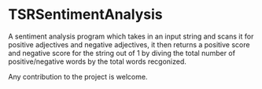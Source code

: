 # TSRSentimentAnalysis
A sentiment analysis program which takes in an input string and scans it for positive adjectives and negative adjectives, it then returns a positive score and negative score for the string out of 1 by diving the total number of positive/negative words by the total words recgonized.

Any contribution to the project is welcome.

